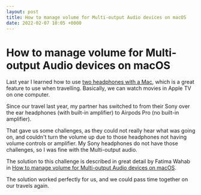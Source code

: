 ```yaml
---
layout: post
title: How to manage volume for Multi-output Audio devices on macOS
date: 2022-02-07 10:05 +0000
---
```


# How to manage volume for Multi-output Audio devices on macOS

Last year I learned how to use [two headphones with a Mac](/2021/05/24/two-headphones-with-a-mac/), which is a great feature to use when travelling. Basically, we can watch movies in Apple TV on one computer.

Since our travel last year, my partner has switched to from their Sony over the ear headphones (with built-in amplifier) to Airpods Pro (no built-in amplifier).

That gave us some challenges, as they could not really hear what was going on, and couldn't turn the volume up due to those headphones not having volume controls or amplifier. My Sony headphones do not have those challenges, so I was fine with the Multi-output audio.

The solution to this challenge is described in great detail by Fatima Wahab in [How to manage volume for Multi-output Audio devices on macOS](https://www.addictivetips.com/mac-os/manage-volume-for-multi-output-audio-devices-on-macos/).

The solution worked perfectly for us, and we could pass time together on our travels again.
